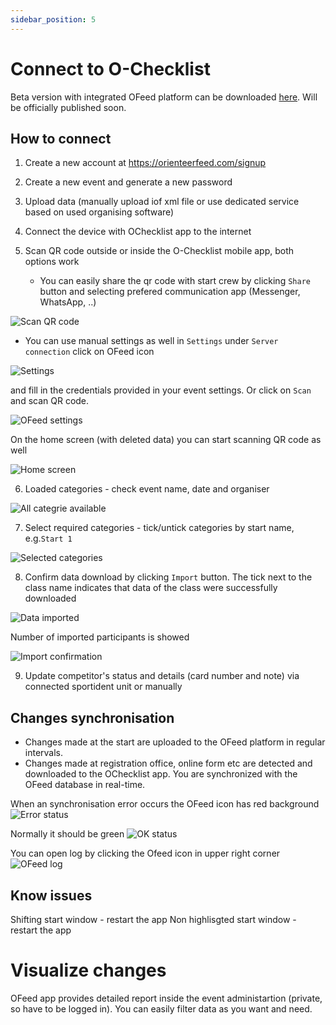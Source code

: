 ```yaml
---
sidebar_position: 5
---
```


# Connect to O-Checklist
Beta version with integrated OFeed platform can be downloaded [here](https://stigning.se/). Will be officially published soon.

## How to connect
1. Create a new account at https://orienteerfeed.com/signup

2. Create a new event and generate a new password

3. Upload data (manually upload iof xml file or use dedicated service based on used organising software)

4. Connect the device with OChecklist app to the internet

5. Scan QR code outside or inside the O-Checklist mobile app, both options work
   - You can easily share the qr code with start crew by clicking `Share` button and selecting prefered communication app (Messenger, WhatsApp, ..)

![Scan QR code](/img/tutorials/ochecklist/ochecklist_03_scan_qr_code_50proc.jpg)

   - You can use manual settings as well in `Settings` under `Server connection` click on OFeed icon

![Settings](/img/tutorials/ochecklist/ochecklist_01_settings_upd_50proc.jpg)

and fill in the credentials provided in your event settings. Or click on `Scan` and scan QR code.

![OFeed settings](/img/tutorials/ochecklist/ochecklist_02_ofeed_settings_upd_50proc.jpg)

On the home screen (with deleted data) you can start scanning QR code as well

![Home screen](/img/tutorials/ochecklist/ochecklist_04_init_screen_upd_50proc.jpg)

6. Loaded categories - check event name, date and organiser

![All categrie available](/img/tutorials/ochecklist/ochecklist_05_categories_available_50proc.jpg)

7. Select required categories - tick/untick categories by start name, e.g.`Start 1`

![Selected categories](/img/tutorials/ochecklist/ochecklist_06_categories_selected_upd_50proc.jpg)

8. Confirm data download by clicking `Import` button. The tick next to the class name indicates that data of the class were successfully downloaded

![Data imported](/img/tutorials/ochecklist/ochecklist_07_data_imported_upd_50proc.jpg)

Number of imported participants is showed

![Import confirmation](/img/tutorials/ochecklist/ochecklist_08_import_confirmation_50proc.jpg)

9. Update competitor's status and details (card number and note) via connected sportident unit or manually

## Changes synchronisation
- Changes made at the start are uploaded to the OFeed platform in regular intervals.
- Changes made at registration office, online form etc are detected and downloaded to the OChecklist app.
You are synchronized with the OFeed database in real-time.

When an synchronisation error occurs the OFeed icon has red background
![Error status](/img/tutorials/ochecklist/ochecklist_09_ofeed_error_status.jpg)

Normally it should be green
![OK status](/img/tutorials/ochecklist/ochecklist_10_ofeed_ok_status.jpg)

You can open log by clicking the Ofeed icon in upper right corner
![OFeed log](/img/tutorials/ochecklist/ochecklist_12_ofeed_upload_log.jpg)

## Know issues
Shifting start window - restart the app
Non highlisgted start window - restart the app

# Visualize changes
OFeed app provides detailed report inside the event administartion (private, so have to be logged in). You can easily filter data as you want and need.
